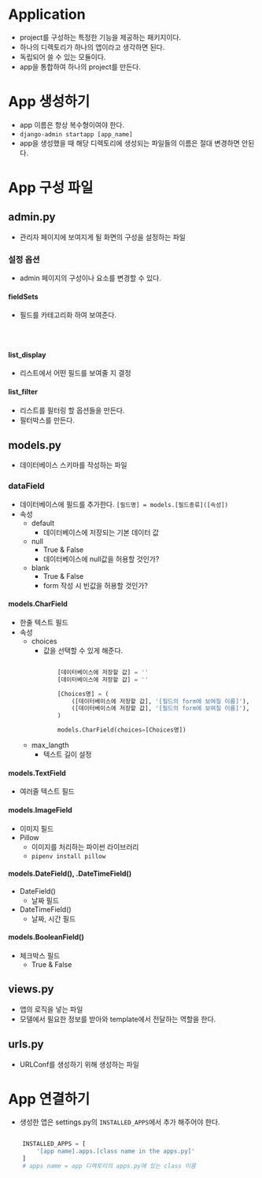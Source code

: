 # Application
- project를 구성하는 특정한 기능을 제공하는 패키지이다. 
- 하나의 디렉토리가 하나의 앱이라고 생각하면 된다.
- 독립되어 쓸 수 있는 모듈이다.
- app을 통합하여 하나의 project를 만든다.
  
# App 생성하기
- app 이름은 항상 복수형이여야 한다.
- `django-admin startapp [app_name]` 
- app을 생성했을 때 해당 디렉토리에 생성되는 파일들의 이름은 절대 변경하면 안된다.

# App 구성 파일
## admin.py
- 관리자 페이지에 보여지게 될 화면의 구성을 설정하는 파일

### 설정 옵션
- admin 페이지의 구성이나 요소를 변경할 수 있다.

#### fieldSets
- 필드를 카테고리화 하여 보여준다.
```python

    

```

#### list_display
- 리스트에서 어떤 필드를 보여줄 지 결정

#### list_filter
- 리스트를 필터링 할 옵션들을 만든다.
- 필터박스를 만든다.


## models.py
- 데이터베이스 스키마를 작성하는 파일

### dataField
- 데이터베이스에 필드를 추가한다.
`[필드명] = models.[필드종류]([속성])`
- 속성
  - default
    - 데이터베이스에 저장되는 기본 데이터 값
  - null
    - True & False
    - 데이터베이스에 null값을 허용할 것인가?
  - blank
    - True & False
    - form 작성 시 빈값을 허용할 것인가?

#### models.CharField
- 한줄 텍스트 필드
- 속성
  - choices
    - 값을 선택할 수 있게 해준다.
        ```python

            [데이터베이스에 저장할 값] = ''
            [데이터베이스에 저장할 값] = ''

            [Choices명] = (
                ([데이터베이스에 저장할 값], '[필드의 form에 보여질 이름]'),
                ([데이터베이스에 저장할 값], '[필드의 form에 보여질 이름]'),
            )

            models.CharField(choices=[Choices명])

        ```
  - max_langth
    - 텍스트 길이 설정

#### models.TextField
- 여러줄 텍스트 필드

#### models.ImageField
- 이미지 필드
- Pillow
  - 이미지를 처리하는 파이썬 라이브러리
  - `pipenv install pillow`

#### models.DateField(), .DateTimeField()
- DateField()
  - 날짜 필드
- DateTimeField()
  - 날짜, 시간 필드

#### models.BooleanField()
- 체크박스 필드
  - True & False

## views.py
- 앱의 로직을 넣는 파일
- 모델에서 필요한 정보를 받아와 template에서 전달하는 역할을 한다.

## urls.py
- URLConf를 생성하기 위해 생성하는 파일

# App 연결하기 
- 생성한 앱은 settings.py의 `INSTALLED_APPS`에서 추가 해주어야 한다.
```python 

    INSTALLED_APPS = [
        '[app name].apps.[class name in the apps.py]'
    ]
    # apps name = app 디렉토리의 apps.py에 있는 class 이름
    
```